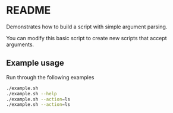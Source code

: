 # README
Demonstrates how to build a script with simple argument parsing.

You can modify this basic script to create new scripts that accept arguments. 

## Example usage
Run through the following examples
```sh
./example.sh                               
./example.sh --help
./example.sh --action=ls
./example.sh --action=ls
```



